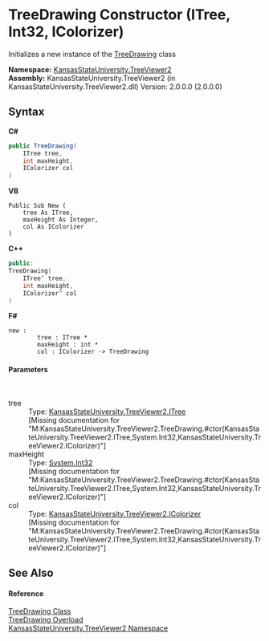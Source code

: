 # TreeDrawing Constructor (ITree, Int32, IColorizer)
 

Initializes a new instance of the <a href="318fe5cb-7ed3-d88a-515f-82753b6dbf3e">TreeDrawing</a> class

**Namespace:**&nbsp;<a href="4feb08d4-45a9-d5a7-f8c5-964962c586e5">KansasStateUniversity.TreeViewer2</a><br />**Assembly:**&nbsp;KansasStateUniversity.TreeViewer2 (in KansasStateUniversity.TreeViewer2.dll) Version: 2.0.0.0 (2.0.0.0)

## Syntax

**C#**<br />
``` C#
public TreeDrawing(
	ITree tree,
	int maxHeight,
	IColorizer col
)
```

**VB**<br />
``` VB
Public Sub New ( 
	tree As ITree,
	maxHeight As Integer,
	col As IColorizer
)
```

**C++**<br />
``` C++
public:
TreeDrawing(
	ITree^ tree, 
	int maxHeight, 
	IColorizer^ col
)
```

**F#**<br />
``` F#
new : 
        tree : ITree * 
        maxHeight : int * 
        col : IColorizer -> TreeDrawing
```


#### Parameters
&nbsp;<dl><dt>tree</dt><dd>Type: <a href="68d85729-02b8-db78-4416-945a0e45acfb">KansasStateUniversity.TreeViewer2.ITree</a><br />\[Missing <param name="tree"/> documentation for "M:KansasStateUniversity.TreeViewer2.TreeDrawing.#ctor(KansasStateUniversity.TreeViewer2.ITree,System.Int32,KansasStateUniversity.TreeViewer2.IColorizer)"\]</dd><dt>maxHeight</dt><dd>Type: <a href="https://docs.microsoft.com/dotnet/api/system.int32" target="_blank" rel="noopener noreferrer">System.Int32</a><br />\[Missing <param name="maxHeight"/> documentation for "M:KansasStateUniversity.TreeViewer2.TreeDrawing.#ctor(KansasStateUniversity.TreeViewer2.ITree,System.Int32,KansasStateUniversity.TreeViewer2.IColorizer)"\]</dd><dt>col</dt><dd>Type: <a href="662d9a4f-756c-5e6d-e28b-81c1cf584097">KansasStateUniversity.TreeViewer2.IColorizer</a><br />\[Missing <param name="col"/> documentation for "M:KansasStateUniversity.TreeViewer2.TreeDrawing.#ctor(KansasStateUniversity.TreeViewer2.ITree,System.Int32,KansasStateUniversity.TreeViewer2.IColorizer)"\]</dd></dl>

## See Also


#### Reference
<a href="318fe5cb-7ed3-d88a-515f-82753b6dbf3e">TreeDrawing Class</a><br /><a href="176cba59-ddc9-6c7a-9e79-cfa7f95b6188">TreeDrawing Overload</a><br /><a href="4feb08d4-45a9-d5a7-f8c5-964962c586e5">KansasStateUniversity.TreeViewer2 Namespace</a><br />